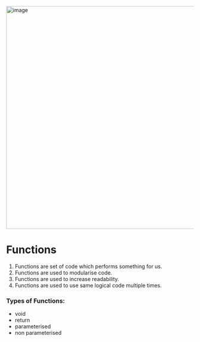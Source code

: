 <img width="635" height="597" alt="image" src="https://github.com/user-attachments/assets/21c9f310-1479-4d39-a695-e4e15f05ad85" />

# Functions
1. Functions are set of code which performs something for us.
2. Functions are used to modularise code.
3. Functions are used to increase readability.
4. Functions are used to use same logical code multiple times.

### Types of Functions:
* void
* return
* parameterised
* non parameterised